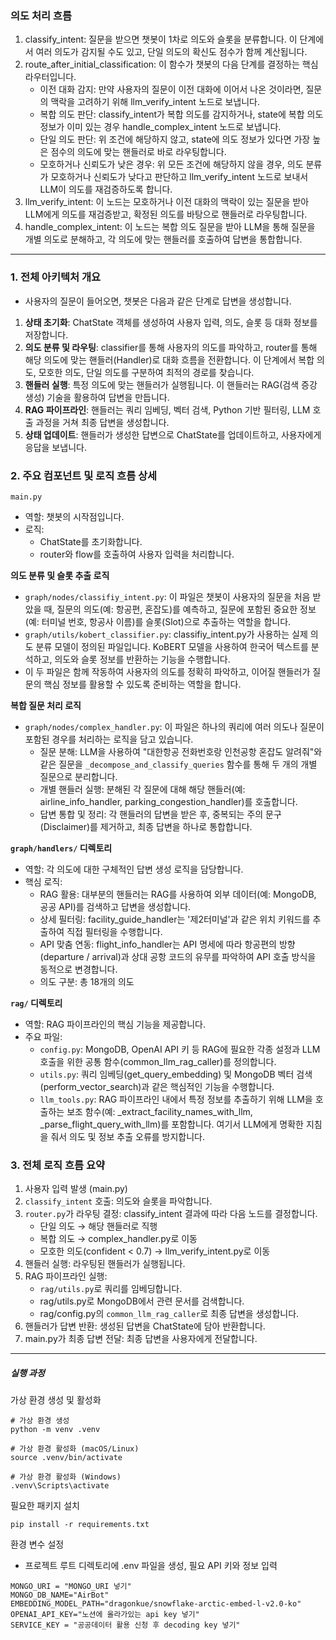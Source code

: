 ### 의도 처리 흐름
1. classify_intent: 질문을 받으면 챗봇이 1차로 의도와 슬롯을 분류합니다. 이 단계에서 여러 의도가 감지될 수도 있고, 단일 의도의 확신도 점수가 함께 계산됩니다.
2. route_after_initial_classification: 이 함수가 챗봇의 다음 단계를 결정하는 핵심 라우터입니다.
   - 이전 대화 감지: 만약 사용자의 질문이 이전 대화에 이어서 나온 것이라면, 질문의 맥락을 고려하기 위해 llm_verify_intent 노드로 보냅니다.
   - 복합 의도 판단: classify_intent가 복합 의도를 감지하거나, state에 복합 의도 정보가 이미 있는 경우 handle_complex_intent 노드로 보냅니다.
   - 단일 의도 판단: 위 조건에 해당하지 않고, state에 의도 정보가 있다면 가장 높은 점수의 의도에 맞는 핸들러로 바로 라우팅합니다.
   - 모호하거나 신뢰도가 낮은 경우: 위 모든 조건에 해당하지 않을 경우, 의도 분류가 모호하거나 신뢰도가 낮다고 판단하고 llm_verify_intent 노드로 보내서 LLM이 의도를 재검증하도록 합니다.
3. llm_verify_intent: 이 노드는 모호하거나 이전 대화의 맥락이 있는 질문을 받아 LLM에게 의도를 재검증받고, 확정된 의도를 바탕으로 핸들러로 라우팅합니다.
4. handle_complex_intent: 이 노드는 복합 의도 질문을 받아 LLM을 통해 질문을 개별 의도로 분해하고, 각 의도에 맞는 핸들러를 호출하여 답변을 통합합니다.

---
### 1. 전체 아키텍처 개요
- 사용자의 질문이 들어오면, 챗봇은 다음과 같은 단계로 답변을 생성합니다.
1. **상태 초기화**: ChatState 객체를 생성하여 사용자 입력, 의도, 슬롯 등 대화 정보를 저장합니다.
2. **의도 분류 및 라우팅**: classifier를 통해 사용자의 의도를 파악하고, router를 통해 해당 의도에 맞는 핸들러(Handler)로 대화 흐름을 전환합니다. 이 단계에서 복합 의도, 모호한 의도, 단일 의도를 구분하여 최적의 경로를 찾습니다.
3. **핸들러 실행**: 특정 의도에 맞는 핸들러가 실행됩니다. 이 핸들러는 RAG(검색 증강 생성) 기술을 활용하여 답변을 만듭니다.
4. **RAG 파이프라인**: 핸들러는 쿼리 임베딩, 벡터 검색, Python 기반 필터링, LLM 호출 과정을 거쳐 최종 답변을 생성합니다.
5. **상태 업데이트**: 핸들러가 생성한 답변으로 ChatState를 업데이트하고, 사용자에게 응답을 보냅니다.

### 2. 주요 컴포넌트 및 로직 흐름 상세
`main.py`
- 역할: 챗봇의 시작점입니다.
- 로직:
  - ChatState를 초기화합니다.
  - router와 flow를 호출하여 사용자 입력을 처리합니다.

**의도 분류 및 슬롯 추출 로직**
- `graph/nodes/classifiy_intent.py`: 이 파일은 챗봇이 사용자의 질문을 처음 받았을 때, 질문의 의도(예: 항공편, 혼잡도)를 예측하고, 질문에 포함된 중요한 정보(예: 터미널 번호, 항공사 이름)를 슬롯(Slot)으로 추출하는 역할을 합니다.
- `graph/utils/kobert_classifier.py`: classifiy_intent.py가 사용하는 실제 의도 분류 모델이 정의된 파일입니다. KoBERT 모델을 사용하여 한국어 텍스트를 분석하고, 의도와 슬롯 정보를 반환하는 기능을 수행합니다.
- 이 두 파일은 함께 작동하여 사용자의 의도를 정확히 파악하고, 이어질 핸들러가 질문의 핵심 정보를 활용할 수 있도록 준비하는 역할을 합니다.

**복합 질문 처리 로직**
- `graph/nodes/complex_handler.py`: 이 파일은 하나의 쿼리에 여러 의도나 질문이 포함된 경우를 처리하는 로직을 담고 있습니다.
  - 질문 분해: LLM을 사용하여 "대한항공 전화번호랑 인천공항 혼잡도 알려줘"와 같은 질문을 `_decompose_and_classify_queries` 함수를 통해 두 개의 개별 질문으로 분리합니다.
  - 개별 핸들러 실행: 분해된 각 질문에 대해 해당 핸들러(예: airline_info_handler, parking_congestion_handler)를 호출합니다.
  - 답변 통합 및 정리: 각 핸들러의 답변을 받은 후, 중복되는 주의 문구(Disclaimer)를 제거하고, 최종 답변을 하나로 통합합니다.
 
**`graph/handlers/` 디렉토리**
- 역할: 각 의도에 대한 구체적인 답변 생성 로직을 담당합니다.
- 핵심 로직:
  - RAG 활용: 대부분의 핸들러는 RAG를 사용하여 외부 데이터(예: MongoDB, 공공 API)를 검색하고 답변을 생성합니다.
  - 상세 필터링: facility_guide_handler는 '제2터미널'과 같은 위치 키워드를 추출하여 직접 필터링을 수행합니다.
  - API 맞춤 연동: flight_info_handler는 API 명세에 따라 항공편의 방향(departure / arrival)과 상대 공항 코드의 유무를 파악하여 API 호출 방식을 동적으로 변경합니다.
  - 의도 구분: 총 18개의 의도

**`rag/` 디렉토리**
- 역할: RAG 파이프라인의 핵심 기능을 제공합니다.
- 주요 파일:
  - `config.py`: MongoDB, OpenAI API 키 등 RAG에 필요한 각종 설정과 LLM 호출을 위한 공통 함수(common_llm_rag_caller)를 정의합니다.
  - `utils.py`: 쿼리 임베딩(get_query_embedding) 및 MongoDB 벡터 검색(perform_vector_search)과 같은 핵심적인 기능을 수행합니다.
  - `llm_tools.py`: RAG 파이프라인 내에서 특정 정보를 추출하기 위해 LLM을 호출하는 보조 함수(예: _extract_facility_names_with_llm, _parse_flight_query_with_llm)를 포함합니다. 여기서 LLM에게 명확한 지침을 줘서 의도 및 정보 추출 오류를 방지합니다.

### 3. 전체 로직 흐름 요약
1. 사용자 입력 발생 (main.py)
2. `classify_intent` 호출: 의도와 슬롯을 파악합니다.
3. `router.py`가 라우팅 결정: classify_intent 결과에 따라 다음 노드를 결정합니다.
    - 단일 의도 → 해당 핸들러로 직행
    - 복합 의도 → complex_handler.py로 이동
    - 모호한 의도(confident < 0.7) → llm_verify_intent.py로 이동
4. 핸들러 실행: 라우팅된 핸들러가 실행됩니다.
5. RAG 파이프라인 실행:
    - `rag/utils.py`로 쿼리를 임베딩합니다.
    - rag/utils.py로 MongoDB에서 관련 문서를 검색합니다.
    - rag/config.py의 `common_llm_rag_caller`로 최종 답변을 생성합니다.
6. 핸들러가 답변 반환: 생성된 답변을 ChatState에 담아 반환합니다.
7. main.py가 최종 답변 전달: 최종 답변을 사용자에게 전달합니다.

---
##### 실행 과정
가상 환경 생성 및 활성화
```
# 가상 환경 생성
python -m venv .venv

# 가상 환경 활성화 (macOS/Linux)
source .venv/bin/activate

# 가상 환경 활성화 (Windows)
.venv\Scripts\activate
```
필요한 패키지 설치

```
pip install -r requirements.txt
```
환경 변수 설정
- 프로젝트 루트 디렉토리에 .env 파일을 생성, 필요 API 키와 정보 입력

```
MONGO_URI = "MONGO_URI 넣기"
MONGO_DB_NAME="AirBot"
EMBEDDING_MODEL_PATH="dragonkue/snowflake-arctic-embed-l-v2.0-ko"
OPENAI_API_KEY="노션에 올라가있는 api key 넣기"
SERVICE_KEY = "공공데이터 활용 신청 후 decoding key 넣기"
```